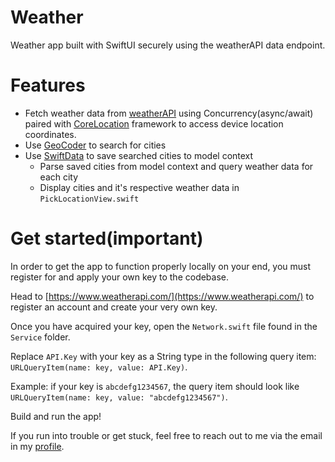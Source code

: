 # Weather

Weather app built with SwiftUI securely using the weatherAPI data endpoint. 

# Features
- Fetch weather data from [weatherAPI](https://www.weatherapi.com/) using Concurrency(async/await) paired with [CoreLocation](https://developer.apple.com/documentation/corelocation) framework to access device location coordinates. 
- Use [GeoCoder](https://developer.apple.com/documentation/corelocation/clgeocoder) to search for cities
- Use [SwiftData](https://developer.apple.com/documentation/swiftdata) to save searched cities to model context
  - Parse saved cities from model context and query weather data for each city
  - Display cities and it's respective weather data in `PickLocationView.swift`

# Get started(important)
In order to get the app to function properly locally on your end, you must register for and apply your own key to the codebase.

Head to [https://www.weatherapi.com/](https://www.weatherapi.com/) to register an account and create your very own key. 

Once you have acquired your key, open the `Network.swift` file found in the `Service` folder. 

Replace `API.Key` with your key as a String type in the following query item: `URLQueryItem(name: key, value: API.Key)`.

Example: if your key is `abcdefg1234567`, the query item should look like `URLQueryItem(name: key, value: "abcdefg1234567")`.

Build and run the app!

If you run into trouble or get stuck, feel free to reach out to me via the email in my [profile](https://github.com/joeavargas). 
